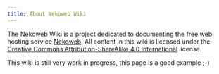 ```yaml
---
title: About Nekoweb Wiki
---
```

The Nekoweb Wiki is a project dedicated to documenting the free web hosting service [Nekoweb](/w/nekoweb.html). All content in this wiki is licensed under the [Creative Commons Attribution-ShareAlike 4.0 International](https://creativecommons.org/licenses/by-sa/4.0/deed.en) license.

This wiki is still very work in progress, this page is a good example ;-)


